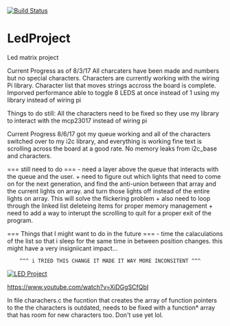 [![Build Status](https://travis-ci.org/ZachW628/LedProject.svg?branch=master)](https://travis-ci.org/ZachW628/LedProject)

# LedProject
Led matrix project

Current Progress as of 8/3/17
   All charcaters have been made and numbers but no special characters.
   Characters are currently working with the wiring Pi library.
   Character list that moves strings accross the board is complete.
   Imporved performance able to toggle 8 LEDS at once instead of 1 using my library instead of wiring pi
   
 Things to do still:
    All the characters need to be fixed so they use my library to interact with the mcp23017 instead of wiring pi



Current Progress 8/6/17
   got my queue working and all of the characters switched over to my i2c library, and everything
   is working fine text is scrolling across the board at a good rate. No memory leaks from 
   i2c_base and characters.
   
   === still need to do ===
       - need a layer above the queue that interacts with the queue and the user.
       + need to figure out which lights that need to come on for the next generation, and find
         the anti-union between that array and the current lights on array. and turn those lights
         off instead of the entire lights on array. This will solve the flickering problem
       + also need to loop through the linked list deleteing items for proper memory management
       + need to add a way to interupt the scrolling to quit for a proper exit of the program.

   === Things that I might want to do in the future ===
       - time the calaculations of the list so that i sleep for the same time in between 
         position changes. this might have a very insigniicant impact...

		^^^ i TRIED THIS CHANGE IT MADE IT WAY MORE INCONSITENT ^^^

[![LED Project](https://img.youtube.com/vi/XiDGgSCfQbI/0.jpg)](https://www.youtube.com/watch?v=XiDGgSCfQbI)

https://www.youtube.com/watch?v=XiDGgSCfQbI


In file charachers.c the fucntion that creates the array of function pointers to the the characters is outdated, needs to be fixed with a function* array that has room for new characters too. Don't use yet lol. 
